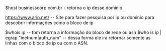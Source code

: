 $host businesscorp.com.br  - retorna o ip desse dominio

https://www.arin.net/   -- Site para fazer pesquisa por ip ou dominio para descobrir informações como o bloco de ip

$whois ip  -- tbm retorna a informação do bloco de rede ou asn
$who is ip | egrap "inetnum|auth_num"  -- dessa forma ele ira retornar somente as linhas com o bloco de ip ou com o ASN.

